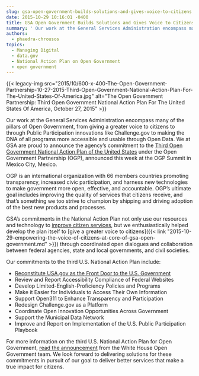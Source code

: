 ```yaml
---
slug: gsa-open-government-builds-solutions-and-gives-voice-to-citizens
date: 2015-10-29 10:16:01 -0400
title: GSA Open Government Builds Solutions and Gives Voice to Citizens
summary: ' Our work at the General Services Administration encompass many of the pillars of Open Government, from giving a greater voice to citizens to through Public Participation innovations like Challenge.gov to making the'
authors:
  - phaedra-chrousos
topics:
  - Managing Digital
  - data.gov
  - National Action Plan on Open Government
  - open government
---
```


{{< legacy-img src="2015/10/600-x-400-The-Open-Government-Partnership-10-27-2015-Third-Open-Government-National-Action-Plan-For-The-United-States-Of-America.jpg" alt="The Open Government Partnership: Third Open Government National Action Plan For The United States Of America, October 27, 2015" >}}

Our work at the General Services Administration encompass many of the pillars of Open Government, from giving a greater voice to citizens to through Public Participation innovations like Challenge.gov to making the DNA of all programs more accessible and usable through Open Data. We at GSA are proud to announce the agency’s commitment to the [Third Open Government National Action Plan of the United States](https://www.whitehouse.gov/sites/default/files/microsites/ostp/final_us_open_government_national_action_plan_3_0.pdf) under the Open Government Partnership (OGP), announced this week at the OGP Summit in Mexico City, Mexico.

OGP is an international organization with 66 members countries promoting transparency, increased civic participation, and harness new technologies to make government more open, effective, and accountable. OGP’s ultimate goal includes improving the quality of services that citizens receive, and that’s something we too strive to champion by shipping and driving adoption of the best new products and processes.

GSA’s commitments in the National Action Plan not only use our resources and technology to [improve citizen services](http://www.data.gov/meta/open-government-national-action-plan/), but we enthusiastically helped develop the plan itself to [give a greater voice to citizens]({{< link "2015-10-29-empowering-the-voice-of-citizens-at-core-of-gsa-open-government.md" >}}) through coordinated open dialogues and collaboration between federal agencies, state and local governments, and civil societies.

Our commitments to the third U.S. National Action Plan include:

  * [Reconstitute USA.gov as the Front Door to the U.S. Government](https://blog.usa.gov/opening-the-federal-front-door)
  * Review and Report Accessibility Compliance of Federal Websites
  * Develop Limited-English-Proficiency Policies and Programs
  * Make it Easier for Individuals to Access Their Own Information
  * Support Open311 to Enhance Transparency and Participation
  * Redesign Challenge.gov as a Platform
  * Coordinate Open Innovation Opportunities Across Government
  * Support the Municipal Data Network
  * Improve and Report on Implementation of the U.S. Public Participation Playbook

For more information on the third U.S. National Action Plan for Open Government, [read the announcement](https://www.whitehouse.gov/blog/2015/10/27/advancing-open-and-citizen-centered-government) from the White House Open Government team. We look forward to delivering solutions for these commitments in pursuit of our goal to deliver better services that make a true impact for citizens.